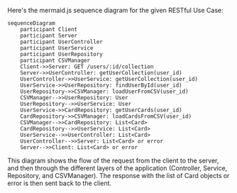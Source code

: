 Here's the mermaid.js sequence diagram for the given RESTful Use Case:

```mermaid
sequenceDiagram
    participant Client
    participant Server
    participant UserController
    participant UserService
    participant UserRepository
    participant CSVManager
    Client->>Server: GET /users/:id/collection
    Server->>UserController: getUserCollection(user_id)
    UserController->>UserService: getUserCollection(user_id)
    UserService->>UserRepository: findUserById(user_id)
    UserRepository->>CSVManager: loadUserFromCSV(user_id)
    CSVManager-->>UserRepository: User
    UserRepository-->>UserService: User
    UserService->>CardRepository: getUserCards(user_id)
    CardRepository->>CSVManager: loadCardsFromCSV(user_id)
    CSVManager-->>CardRepository: List<Card>
    CardRepository-->>UserService: List<Card>
    UserService-->>UserController: List<Card>
    UserController-->>Server: List<Card> or error
    Server-->>Client: List<Card> or error
```

This diagram shows the flow of the request from the client to the server, and then through the different layers of the application (Controller, Service, Repository, and CSVManager). The response with the list of Card objects or error is then sent back to the client.